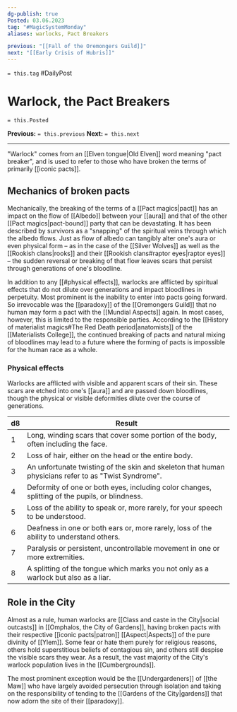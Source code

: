 ```yaml
---
dg-publish: true
Posted: 03.06.2023
tag: "#MagicSystemMonday"
aliases: warlocks, Pact Breakers

previous: "[[Fall of the Oremongers Guild]]"
next: "[[Early Crisis of Hubris]]"
---
```

`= this.tag` #DailyPost 
# Warlock, the Pact Breakers
`= this.Posted`

**Previous:** `= this.previous`
**Next:** `= this.next`

---

"Warlock" comes from an [[Elven tongue|Old Elven]] word meaning "pact breaker", and is used to refer to those who have broken the terms of primarily [[iconic pacts]].

## Mechanics of broken pacts

Mechanically, the breaking of the terms of a [[Pact magics|pact]] has an impact on the flow of [[Albedo]] between your [[aura]] and that of the other [[Pact magics|pact-bound]] party that can be devastating. It has been described by survivors as a "snapping" of the spiritual veins through which the albedo flows. Just as flow of albedo can tangibly alter one's aura or even physical form – as in the case of the [[Silver Wolves]] as well as the [[Rookish clans|rooks]] and their [[Rookish clans#raptor eyes|raptor eyes]] – the sudden reversal or breaking of that flow leaves scars that persist through generations of one's bloodline.

In addition to any [[#physical effects]], warlocks are afflicted by spiritual effects that do not dilute over generations and impact bloodlines in perpetuity. Most prominent is the inability to enter into pacts going forward. So irrevocable was the [[paradoxy]] of the [[Oremongers Guild]] that no human may form a pact with the [[Mundial Aspects]] again. In most cases, however, this is limited to the responsible parties. According to the [[History of materialist magics#The Red Death period|anatomists]] of the [[Materialists College]], the continued breaking of pacts and natural mixing of bloodlines may lead to a future where the forming of pacts is impossible for the human race as a whole.

### Physical effects

Warlocks are afflicted with visible and apparent scars of their sin. These scars are etched into one's [[aura]] and are passed down bloodlines, though the physical or visible deformities dilute over the course of generations.

| d8 | Result |
| - | - |
| 1 | Long, winding scars that cover some portion of the body, often including the face. |
| 2 | Loss of hair, either on the head or the entire body. |
| 3 | An unfortunate twisting of the skin and skeleton that human physicians refer to as "Twist Syndrome". |
| 4 | Deformity of one or both eyes, including color changes, splitting of the pupils, or blindness. |
| 5 | Loss of the ability to speak or, more rarely, for your speech to be understood. |
| 6 | Deafness in one or both ears or, more rarely, loss of the ability to understand others. |
| 7 | Paralysis or persistent, uncontrollable movement in one or more extremities. |
| 8 | A splitting of the tongue which marks you not only as a warlock but also as a liar. |

## Role in the City

Almost as a rule, human warlocks are [[Class and caste in the City|social outcasts]] in [[Omphalos, the City of Gardens]], having broken pacts with their respective [[iconic pacts|patron]] [[Aspect|Aspects]] of the pure divinity of [[Ylem]]. Some fear or hate them purely for religious reasons, others hold superstitious beliefs of contagious sin, and others still despise the visible scars they wear. As a result, the vast majority of the City's warlock population lives in the [[Cumbergrounds]].

The most prominent exception would be the [[Undergardeners]] of [[the Maw]] who have largely avoided persecution through isolation and taking on the responsibility of tending to the [[Gardens of the City|gardens]] that now adorn the site of their [[paradoxy]].